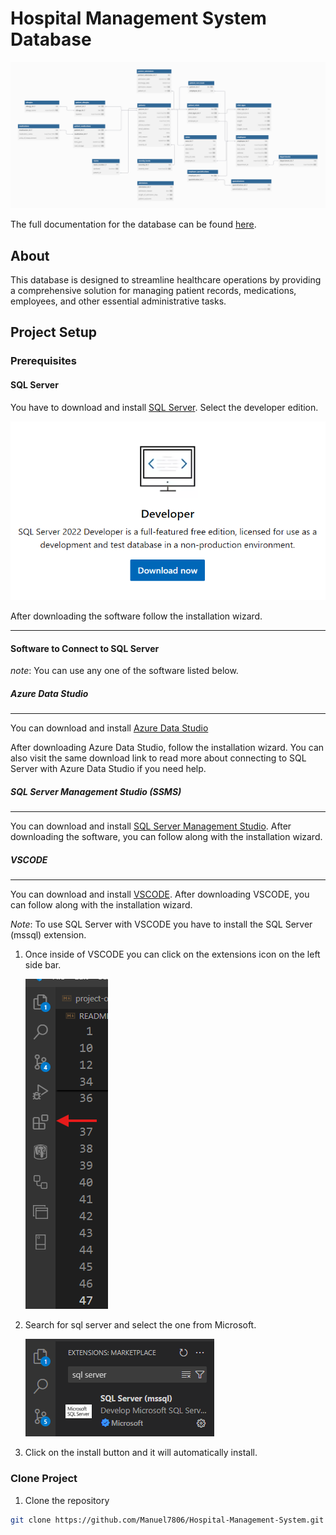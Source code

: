 # Hospital Management System Database

![Hospital Management System ERD](images/Hospital-Management-System-ERD.png)

The full documentation for the database can be found [here](https://dbdocs.io/manueldelarosa9722/Hospital-Management-System?view=relationships).

## About

This database is designed to streamline healthcare operations by providing a comprehensive solution
for managing patient records, medications, employees, and other essential administrative tasks.

## Project Setup

### Prerequisites

#### SQL Server

You have to download and install [SQL Server](https://www.microsoft.com/en-us/sql-server/sql-server-downloads). Select
the developer edition.

![SQL Server Developer Edition](images/sql-server-developer-edition.png)

After downloading the software follow the installation wizard.

---

#### Software to Connect to SQL Server

_note_: You can use any one of the software listed below.

##### Azure Data Studio

---

You can download and install [Azure Data Studio](https://learn.microsoft.com/en-us/azure-data-studio/download-azure-data-studio?tabs=win-install%2Cwin-user-install%2Credhat-install%2Cwindows-uninstall%2Credhat-uninstall)

After downloading Azure Data Studio, follow the installation wizard. You can also visit the same download link
to read more about connecting to SQL Server with Azure Data Studio if you need help.

##### SQL Server Management Studio (SSMS)

---

You can download and install [SQL Server Management Studio](https://learn.microsoft.com/en-us/sql/ssms/download-sql-server-management-studio-ssms?view=sql-server-ver16). After downloading the software, you can follow along
with the installation wizard.

##### VSCODE

---

You can download and install [VSCODE](https://code.visualstudio.com/download). After downloading VSCODE, you can follow
along with the installation wizard.

_Note_: To use SQL Server with VSCODE you have to install the SQL Server (mssql) extension.

1. Once inside of VSCODE you can click on the extensions icon on the left side bar.

   ![VSCODE extensions icon](images/vscode-extensions-icon.png)

2. Search for sql server and select the one from Microsoft.

   ![VSCODE sql server extension](images/vscode-sql-server-extension.png)

3. Click on the install button and it will automatically install.

### Clone Project

1. Clone the repository

```bash
git clone https://github.com/Manuel7806/Hospital-Management-System.git
```

